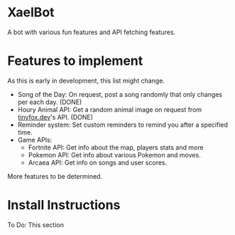 # XaelBot
A bot with various fun features and API fetching features.
# Features to implement
As this is early in development, this list might change.
* Song of the Day: On request, post a song randomly that only changes per each day. (DONE)
* Houry Animal API: Get a random animal image on request from [tinyfox.dev](https://tinyfox.dev/)'s API. (DONE)
* Reminder system: Set custom reminders to remind you after a specified time.
* Game APIs:
    * Fortnite API: Get info about the map, players stats and more
    * Pokemon API: Get info about various Pokemon and moves.
    * Arcaea API: Get info on songs and user scores.

More features to be determined.

# Install Instructions
To Do: This section
